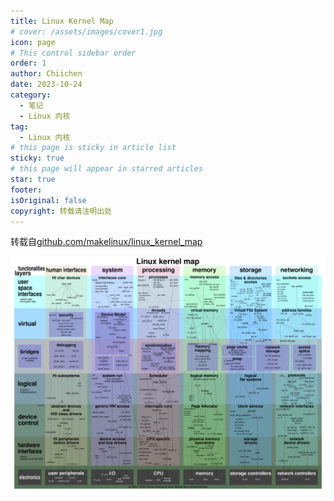 ```yaml
---
title: Linux Kernel Map
# cover: /assets/images/cover1.jpg
icon: page
# This control sidebar order
order: 1
author: Chiichen
date: 2023-10-24
category:
  - 笔记
  - Linux 内核
tag:
  - Linux 内核
# this page is sticky in article list
sticky: true
# this page will appear in starred articles
star: true
footer:
isOriginal: false
copyright: 转载请注明出处
---
```


转载自[github.com/makelinux/linux_kernel_map](https://github.com/makelinux/linux_kernel_map)

![Linux Kernel Map](./image/LinuxKernelMap/LKM.svg)
